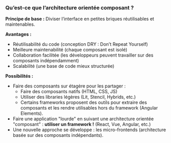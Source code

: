 ### Qu’est-ce que l’architecture orientée composant ?

**Principe de base :** Diviser l’interface en petites briques réutilisables et maintenables.

**Avantages :**
- Réutilisabilité du code (conception DRY : Don’t Repeat Yourself)
- Meilleure maintenabilité (chaque composant est isolé)
- Collaboration facilitée (les développeurs peuvent travailler sur des composants indépendamment)
- Scalabilité (une base de code mieux structurée)

**Possibilités :**
- Faire des composants sur étagère pour les partager :
  - Faire des composants natifs (HTML, CSS, JS)
  - Utiliser des libraries légères (Lit, Stencil, Hybrids, etc.)
  - Certains frameworks proposent des outils pour extraire des composants et les rendre utilisables hors du framework (Angular Elements).
- Faire une application "lourde" en suivant une architecture orientée "composant" : **utiliser un framework !** (React, Vue, Angular, etc.)
- Une nouvelle approche se développe : les micro-frontends (architecture basée sur des composants indépendants).

